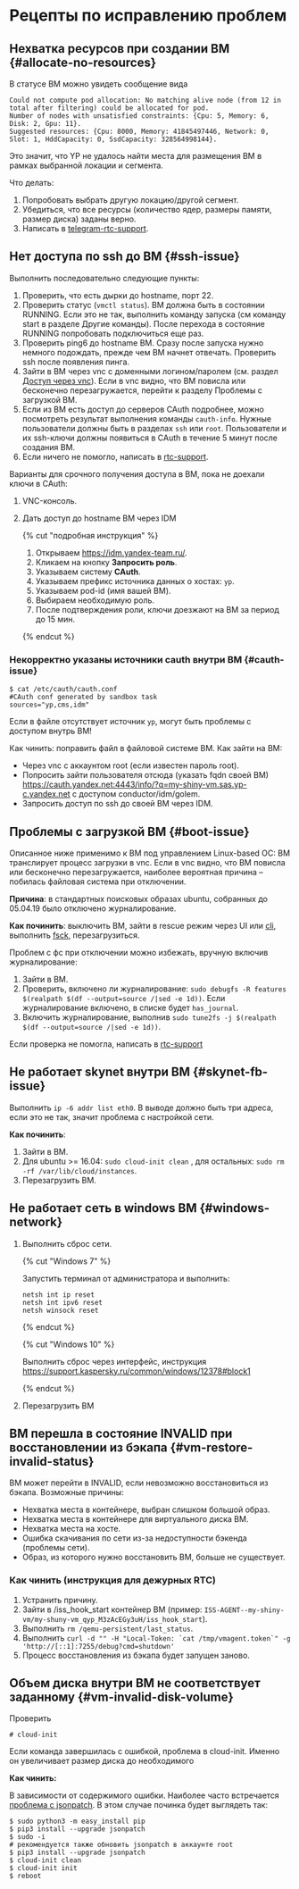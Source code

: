 # Рецепты по исправлению проблем

## Нехватка ресурсов при создании ВМ {#allocate-no-resources}

В статусе ВМ можно увидеть сообщение вида


```
Could not compute pod allocation: No matching alive node (from 12 in total after filtering) could be allocated for pod.
Number of nodes with unsatisfied constraints: {Cpu: 5, Memory: 6, Disk: 2, Gpu: 11}.
Suggested resources: {Cpu: 8000, Memory: 41845497446, Network: 0, Slot: 1, HddCapacity: 0, SsdCapacity: 328564998144}.
```

Это значит, что YP не удалось найти места для размещения ВМ в рамках выбранной локации и сегмента.

Что делать:
1. Попробовать выбрать другую локацию/другой сегмент.
1. Убедиться, что все ресурсы (количество ядер, размеры памяти, размер диска) заданы верно.
1. Написать в [telegram-rtc-support](https://t.me/joinchat/Be0kOD50fVxMoi_8hPvG6Q).


## Нет доступа по ssh до ВМ {#ssh-issue}

Выполнить последовательно следующие пункты:
1. Проверить, что есть дырки до hostname, порт 22.
1. Проверить статус (`vmctl status`). ВМ должна быть в состоянии RUNNING. Если это не так, выполнить команду запуска (см команду start в разделе Другие команды). После перехода в состояние RUNNING попробовать подключиться еще раз.
1. Проверить ping6 до hostname ВМ. Сразу после запуска нужно немного подождать, прежде чем ВМ начнет отвечать. Проверить ssh после появления пинга.
1. Зайти в ВМ через vnc с доменными логином/паролем (см. раздел [Доступ через vnc](cli.md#vnc)). Если в vnc видно, что ВМ повисла или бесконечно перезагружается, перейти к разделу Проблемы с загрузкой ВМ.
1. Если из ВМ есть доступ до серверов CAuth подробнее, можно посмотреть результат выполнения команды `cauth-info`. Нужные пользователи должны быть в разделах `ssh` или `root`. Пользователи и их ssh-ключи должны появиться в CAuth в течение 5 минут после создания ВМ.
1. Если ничего не помогло, написать в [rtc-support](https://t.me/joinchat/Be0kOD50fVxMoi_8hPvG6Q).

Варианты для срочного получения доступа в ВМ, пока не доехали ключи в CAuth:
1. VNC-консоль.
1. Дать доступ до hostname ВМ через IDM 
   
   {% cut "подробная инструкция" %}
   
   1. Открываем <https://idm.yandex-team.ru/>.
   1. Кликаем на кнопку **Запросить роль**.
   1. Указываем систему **CAuth**.
   1. Указываем префикс источника данных о хостах: `yp`.
   1. Указываем pod-id (имя вашей ВМ).
   1. Выбираем необходимую роль.
   1. После подтверждения роли, ключи доезжают на ВМ за период до 15 мин.
   
   {% endcut %}


### Некорректно указаны источники cauth внутри ВМ {#cauth-issue}

```
$ cat /etc/cauth/cauth.conf 
#CAuth conf generated by sandbox task
sources="yp,cms,idm"
```

Если в файле отсутствует источник `yp`, могут быть проблемы с доступом внутрь ВМ!

Как чинить: поправить файл в файловой системе ВМ. Как зайти на ВМ:
* Через vnc с аккаунтом root (если известен пароль root).
* Попросить зайти пользователя отсюда (указать fqdn своей ВМ) <https://cauth.yandex.net:4443/info/?q=my-shiny-vm.sas.yp-c.yandex.net> с доступом conductor/idm/golem.
* Запросить доступ по ssh до своей ВМ через IDM.


## Проблемы с загрузкой ВМ {#boot-issue}

Описанное ниже применимо к ВМ под управлением Linux-based ОС: ВМ транслирует процесс загрузки в vnc. Если в vnc видно, что ВМ повисла или бесконечно перезагружается, наиболее вероятная причина – побилась файловая система при отключении.

**Причина**: в стандартных поисковых образах ubuntu, собранных до 05.04.19 было отключено журналирование.

**Как починить**: выключить ВМ, зайти в rescue режим через UI или [cli](cli.md#rescue), выполнить [fsck](cli.md#rescue-ex), перезагрузиться.

Проблем с фс при отключении можно избежать, вручную включив журналирование:

1. Зайти в ВМ.
1. Проверить, включено ли журналирование: `sudo debugfs -R features $(realpath $(df --output=source /|sed -e 1d))`. Если журналирование включено, в списке будет `has_journal`.
1. Включить журналирование, выполнив `sudo tune2fs -j $(realpath $(df --output=source /|sed -e 1d))`.

Если проверка не помогла, написать в [rtc-support](https://t.me/joinchat/Be0kOD50fVxMoi_8hPvG6Q)


## Не работает skynet внутри ВМ {#skynet-fb-issue}

Выполнить `ip -6 addr list eth0`. В выводе должно быть три адреса, если это не так, значит проблема с настройкой сети.

**Как починить**:
1. Зайти в ВМ.
1. Для ubuntu >= 16.04: `sudo cloud-init clean` , для остальных: `sudo rm -rf /var/lib/cloud/instances`.
1. Перезагрузить ВМ.



## Не работает сеть в windows ВМ {#windows-network}

1. Выполнить сброс сети.
   
   {% cut "Windows 7" %}
   
   Запустить терминал от администратора и выполнить:
   
   ```
   netsh int ip reset
   netsh int ipv6 reset
   netsh winsock reset
   ```
   
   {% endcut %}

   {% cut "Windows 10" %}
   
   Выполнить сброс через интерфейс, инструкция <https://support.kaspersky.ru/common/windows/12378#block1>
   
   {% endcut %}

1. Перезагрузить ВМ



## ВМ перешла в состояние INVALID при восстановлении из бэкапа {#vm-restore-invalid-status}

ВМ может перейти в INVALID, если невозможно восстановиться из бэкапа. Возможные причины:
* Нехватка места в контейнере, выбран слишком большой образ.
* Нехватка места в контейнере для виртуального диска ВМ.
* Нехватка места на хосте.
* Ошибка скачивания по сети из-за недоступности бэкенда (проблемы сети).
* Образ, из которого нужно восстановить ВМ, больше не существует.

### Как чинить (инструкция для дежурных RTC)

1. Устранить причину.
1. Зайти в /iss_hook_start контейнер ВМ (пример: `ISS-AGENT--my-shiny-vm/my-shuny-vm_qyp_M3zAcEGy3uH/iss_hook_start`).
1. Выполнить `rm /qemu-persistent/last_status`.
1. Выполнить ``` curl -d "" -H "Local-Token: `cat /tmp/vmagent.token`" -g 'http://[::1]:7255/debug?cmd=shutdown' ```
1. Процесс восстановления из бэкапа будет запущен заново.


## Объем диска внутри ВМ не соответствует заданному {#vm-invalid-disk-volume}

Проверить


```
# cloud-init
```

Если команда завершилась с ошибкой, проблема в cloud-init. Именно он увеличивает размер диска до необходимого

**Как чинить:**

В зависимости от содержимого ошибки. Наиболее часто встречается [проблема с jsonpatch](https://github.com/stefankoegl/python-json-patch/issues/56). В этом случае починка будет выглядеть так:


```
$ sudo python3 -m easy_install pip
$ pip3 install --upgrade jsonpatch
$ sudo -i
# рекомендуется также обновить jsonpatch в аккаунте root
$ pip3 install --upgrade jsonpatch
$ cloud-init clean
$ cloud-init init
$ reboot
```

